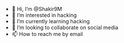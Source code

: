 - 👋 Hi, I’m @Shakir9M
- 👀 I’m interested in hacking
- 🌱 I’m currently learning hacking
- 💞️ I’m looking to collaborate on social media
- 📫 How to reach me by email

<!---
Shakir9M/Shakir9M is a ✨ special ✨ repository because its `README.md` (this file) appears on your GitHub profile.
You can click the Preview link to take a look at your changes.
--->
